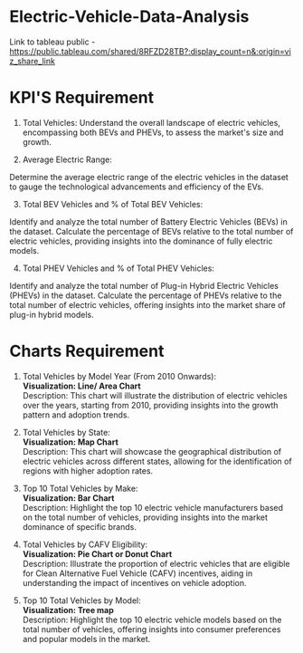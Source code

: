 # Electric-Vehicle-Data-Analysis

Link to tableau public - https://public.tableau.com/shared/8RFZD28TB?:display_count=n&:origin=viz_share_link

# KPI'S Requirement

1. Total Vehicles:
 Understand the overall landscape of electric vehicles, encompassing both BEVs and PHEVs, to assess the market's size and growth.

2. Average Electric Range:

Determine the average electric range of the electric vehicles in the dataset to gauge the technological advancements and efficiency of the EVs.

3. Total BEV Vehicles and % of Total BEV Vehicles:

Identify and analyze the total number of Battery Electric Vehicles (BEVs) in the dataset. Calculate the percentage of BEVs relative to the total number of electric vehicles, providing insights into the dominance of fully electric models.

4. Total PHEV Vehicles and % of Total PHEV Vehicles:

Identify and analyze the total number of Plug-in Hybrid Electric Vehicles (PHEVs) in the dataset. Calculate the percentage of PHEVs relative to the total number of electric vehicles, offering insights into the market share of plug-in hybrid models.

# Charts Requirement

1. Total Vehicles by Model Year (From 2010 Onwards):<br/>
**Visualization: Line/ Area Chart** <br/>
Description: This chart will illustrate the distribution of electric vehicles over the years, starting from 2010, providing insights into the growth pattern and adoption trends.

2. Total Vehicles by State:<br/>
**Visualization: Map Chart** <br/>
Description: This chart will showcase the geographical distribution of electric vehicles across different states, allowing for the identification of regions with higher adoption rates.

4. Top 10 Total Vehicles by Make:<br/>
**Visualization: Bar Chart** <br/>
Description: Highlight the top 10 electric vehicle manufacturers based on the total number of vehicles, providing insights into the market dominance of specific brands.

5. Total Vehicles by CAFV Eligibility:<br/>
**Visualization: Pie Chart or Donut Chart** <br/>
Description: Illustrate the proportion of electric vehicles that are eligible for Clean Alternative Fuel Vehicle (CAFV) incentives, aiding in understanding the impact of incentives on vehicle adoption.

6. Top 10 Total Vehicles by Model:<br/>
**Visualization: Tree map** <br/>
Description: Highlight the top 10 electric vehicle models based on the total number of vehicles, offering insights into consumer preferences and popular models in the market.
